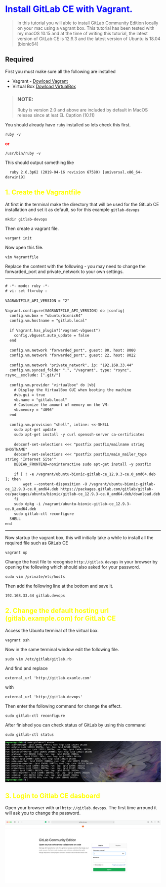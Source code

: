 # <span style="color:blue">**Install GitLab CE with Vagrant.**</span>

> In this tutorial you will able to install GitLab Community Edition locally on your mac using a vagrant box. This tutorial has been tested with my macOS 10.15 and at the time of writing this tutorial, the latest version of GitLab CE is 12.9.3 and the latest version of Ubuntu is 18.04 (bionic64)

## Required

First you must make sure all the following are installed


- Vagrant - [Dowload Vagrant](https://www.vagrantup.com/downloads) 
- Virtual Box [Dowload VirtualBox](https://www.virtualbox.org/wiki/Downloads)

> ### NOTE:
> Ruby is version 2.0 and above are included by default in MacOS relesea since at leat EL Caption (10.11)

You should already have `ruby` installed so lets check this first.

```
ruby -v
```
<span style="color:red">**or**</span>
```
/usr/bin/ruby -v
```
This should output something like
```
  ruby 2.6.3p62 (2019-04-16 revision 67580) [universal.x86_64-darwin19]
```

## <span style="color:yellow"> 1. Create the Vagrantfile</span>

At first in the terminal make the directory that will be used for the GitLab CE installation and set it as default, so for this example `gitlab-devops`

```
mkdir gitlab-devops
```
Then create a vagrant file.
```
vargant init
```
Now open this file.
```
vim Vagrantfile
```
Replace the content with the following - you may need to change the forwarded_port and private_network to your own settings.

-------------------------------------------------------------
```
# -*- mode: ruby -*-
# vi: set ft=ruby :

VAGRANTFILE_API_VERSION = "2"

Vagrant.configure(VAGRANTFILE_API_VERSION) do |config|
  config.vm.box = "ubuntu/bionic64"
  config.vm.hostname = "gitlab.local"

  if Vagrant.has_plugin?("vagrant-vbguest")
    config.vbguest.auto_update = false
  end

  config.vm.network "forwarded_port", guest: 80, host: 8080
  config.vm.network "forwarded_port", guest: 22, host: 8022

  config.vm.network "private_network", ip: "192.168.33.44"
  config.vm.synced_folder ".", "/vagrant", type: "rsync", rsync__exclude: [".git/"]

  config.vm.provider "virtualbox" do |vb|
    # Display the VirtualBox GUI when booting the machine
    #vb.gui = true
    vb.name = "gitlab.local"
    # Customize the amount of memory on the VM:
    vb.memory = "4096"
  end

  config.vm.provision "shell", inline: <<-SHELL
    sudo apt-get update
    sudo apt-get install -y curl openssh-server ca-certificates

    debconf-set-selections <<< "postfix postfix/mailname string $HOSTNAME"
    debconf-set-selections <<< "postfix postfix/main_mailer_type string 'Internet Site'"
    DEBIAN_FRONTEND=noninteractive sudo apt-get install -y postfix

    if [ ! -e /vagrant/ubuntu-bionic-gitlab-ce_12.9.3-ce.0_amd64.deb ]; then
        wget --content-disposition -O /vagrant/ubuntu-bionic-gitlab-ce_12.9.3-ce.0_amd64.deb https://packages.gitlab.com/gitlab/gitlab-ce/packages/ubuntu/bionic/gitlab-ce_12.9.3-ce.0_amd64.deb/download.deb
    fi
    sudo dpkg -i /vagrant/ubuntu-bionic-gitlab-ce_12.9.3-ce.0_amd64.deb
    sudo gitlab-ctl reconfigure
  SHELL
end
```
-------------------------------------------------------------
Now startup the vagrant box, this will initially take a while to install all the required file such as GitLab CE
```
vagrant up 
```
Change the host file to recognise `http://gitlab.devops` in your browser by opening the following which should also asked for your password.
```
sudo vim /private/etc/hosts
```
Then add the following line at the bottom and save it.
```
192.168.33.44 gitlab.devops
```

## <span style="color:yellow"> 2. Change the default hosting url (gitlab.example.com) for GitLab CE</span>

Access the Ubuntu terminal of the virtual box.
```
vagrant ssh
```
Now in the same terminal window edit the following file.
```
sudo vim /etc/gitlab/gitlab.rb
```
And find and replace
```
external_url 'http://gitlab.examle.com'
```
with
```
external_url 'http://gitlab.devops'
```
Then enter the following command for change the effect.
```
sudo gitlab-ctl reconfigure
```
After finished you can check status of GitLab by using this command
```
sudo gitlab-ctl status
```
![gitlab-status](images/gitlab-status.png)

## <span style="color:yellow"> 3. Login to Gitlab CE dasboard</span>

Open your browser with url `http://gitlab.devops`. The first time arround it will ask you to change the password.

![gitlab-login](images/web-gitlab.png) 
